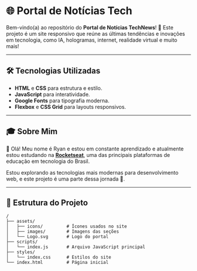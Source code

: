 # 🌐 Portal de Notícias Tech

Bem-vindo(a) ao repositório do **Portal de Notícias TechNews**! 🚀 Este projeto é um site responsivo que reúne as últimas tendências e inovações em tecnologia, como IA, hologramas, internet, realidade virtual e muito mais!

---

## 🛠 Tecnologias Utilizadas
- **HTML** e **CSS** para estrutura e estilo.
- **JavaScript** para interatividade.
- **Google Fonts** para tipografia moderna.
- **Flexbox** e **CSS Grid** para layouts responsivos.

---

## 🎓 Sobre Mim

👋 Olá! Meu nome é Ryan e estou em constante aprendizado e atualmente estou estudando na **[Rocketseat](https://www.rocketseat.com.br/)**, uma das principais plataformas de educação em tecnologia do Brasil.

Estou explorando as tecnologias mais modernas para desenvolvimento web, e este projeto é uma parte dessa jornada 🚀.

---

## 📂 Estrutura do Projeto
```plaintext
/
├── assets/
│   ├── icons/         # Ícones usados no site
│   ├── images/        # Imagens das seções
│   └── Logo.svg       # Logo do portal
├── scripts/
│   └── index.js       # Arquivo JavaScript principal
├── styles/
│   └── index.css      # Estilos do site
└── index.html         # Página inicial
